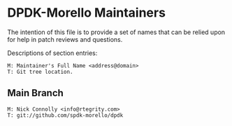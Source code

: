 # DPDK-Morello Maintainers

The intention of this file is to provide a set of names that can be relied upon
for help in patch reviews and questions.

Descriptions of section entries:

	M: Maintainer's Full Name <address@domain>
	T: Git tree location.

## Main Branch

    M: Nick Connolly <info@rtegrity.com>
    T: git://github.com/spdk-morello/dpdk